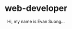 ---
title: web-developer
subtitle: "Hi, my name is Evan Suong..."
about: "...and I like to build things on the web that look and feel nice. I pride myself on out of the box designs and user centered thinking. I'm fascinated by artistic expression in all its beautiful forms, although by the looks of it I've been drawn into the world of UI/UX design and software which is now my home. 

I've spent my short career as a web developer building applications over the web development stack, from apis, frontend clients, web servers, etc. I've gained extensive knowledge of my fields through my college studies, professional experience, and passion projects.

I am a fouth year college student currently studying Computer Science at The University of California, San Diego, and I am a part time Quality Assurance Engineer for ServiceNow in San Diego. Throughout these experiences I've built a solid understanding of the digital world and I would like to help contribute to that world by helping YOU out. BIG CHANGE OMG
"
color1: "white"
color2: "purple"
color3: "yellow"
backgroundColor: "red"
backgroundPatternSrc: "assets/images/pattern-bkg.svg"
mainImageSrc: "assets/images/me.png"
font: "montserrat"
class: "home"
---